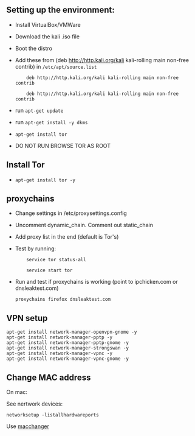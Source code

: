 
## Setting up the environment:


* Install VirtualBox/VMWare

* Download the kali .iso file

* Boot the distro 

* Add these from (deb http://http.kali.org/kali kali-rolling main non-free contrib) in `/etc/apt/source.list`
	

	```	
		deb http://http.kali.org/kali kali-rolling main non-free contrib

		deb http://http.kali.org/kali kali-rolling main non-free contrib
	```


* run `apt-get update`

* run `apt-get install -y dkms`

* `apt-get install tor`

* DO NOT RUN BROWSE TOR AS ROOT


## Install Tor

* `apt-get install tor -y`

## proxychains

* Change settings in /etc/proxysettings.config

* Uncomment dynamic_chain. Comment out static_chain

* Add proxy list in the end (default is Tor's)

* Test by running:

	```
		service tor status-all
		
		service start tor

	```

* Run and test if proxychains is working (point to ipchicken.com or dnsleaktest.com)

	```
	proxychains firefox dnsleaktest.com

	```

## VPN setup

```
apt-get install network-manager-openvpn-gnome -y
apt-get install network-manager-pptp -y
apt-get install network-manager-pptp-gnome -y
apt-get install network-manager-strongswan -y
apt-get install network-manager-vpnc -y
apt-get install network-manager-vpnc-gnome -y
```

## Change MAC address

On mac:

See nertwork devices:

```
networksetup -listallhardwareports 
```

Use [macchanger](https://github.com/acrogenesis/macchanger)



